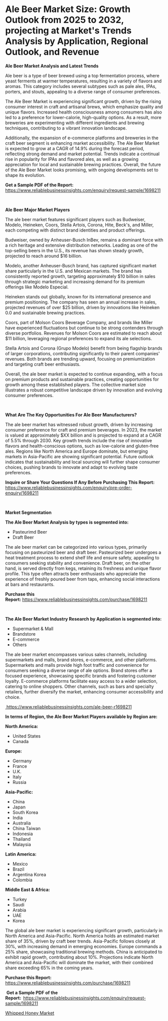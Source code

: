 <p><h1>Ale Beer Market Size: Growth Outlook from 2025 to 2032, projecting at Market's Trends Analysis by Application, Regional Outlook, and Revenue</h1></p><p><strong>Ale Beer Market Analysis and Latest Trends</strong></p>
<p><p>Ale beer is a type of beer brewed using a top fermentation process, where yeast ferments at warmer temperatures, resulting in a variety of flavors and aromas. This category includes several subtypes such as pale ales, IPAs, porters, and stouts, appealing to a diverse range of consumer preferences.</p><p>The Ale Beer Market is experiencing significant growth, driven by the rising consumer interest in craft and artisanal brews, which emphasize quality and unique flavors. Increased health consciousness among consumers has also led to a preference for lower-calorie, high-quality options. As a result, more breweries are experimenting with different ingredients and brewing techniques, contributing to a vibrant innovation landscape.</p><p>Additionally, the expansion of e-commerce platforms and breweries in the craft beer segment is enhancing market accessibility. The Ale Beer Market is expected to grow at a CAGR of 14.9% during the forecast period, reflecting strong demand and market potential. Trends indicate a continual rise in popularity for IPAs and flavored ales, as well as a growing appreciation for local and sustainable brewing practices. Overall, the future of the Ale Beer Market looks promising, with ongoing developments set to shape its evolution.</p></p>
<p><strong>Get a Sample PDF of the Report:&nbsp;</strong> <a href="https://www.reliablebusinessinsights.com/enquiry/request-sample/1698211?utm_campaign=2222&utm_medium=2&utm_source=Github&utm_content=ia&utm_term=14022025&utm_id=ale-beer">https://www.reliablebusinessinsights.com/enquiry/request-sample/1698211</a></p>
<p>&nbsp;</p>
<p><strong>Ale Beer Major Market Players</strong></p>
<p><p>The ale beer market features significant players such as Budweiser, Modelo, Heineken, Coors, Stella Artois, Corona, Hite, Beck's, and Miller, each competing with distinct brand identities and product offerings. </p><p>Budweiser, owned by Anheuser-Busch InBev, remains a dominant force with a rich heritage and extensive distribution networks. Leading as one of the top-selling beers in the U.S., its revenue has shown steady growth, projected to reach around $16 billion.</p><p>Modelo, another Anheuser-Busch brand, has captured significant market share particularly in the U.S. and Mexican markets. The brand has consistently reported growth, targeting approximately $10 billion in sales through strategic marketing and increasing demand for its premium offerings like Modelo Especial.</p><p>Heineken stands out globally, known for its international presence and premium positioning. The company has seen an annual increase in sales, projected revenues of over $25 billion, driven by innovations like Heineken 0.0 and sustainable brewing practices.</p><p>Coors, part of Molson Coors Beverage Company, and brands like Miller have experienced fluctuations but continue to be strong contenders through diverse portfolios. Revenues for Molson Coors are estimated to reach about $11 billion, leveraging regional preferences to expand its ale selections.</p><p>Stella Artois and Corona (Grupo Modelo) benefit from being flagship brands of larger corporations, contributing significantly to their parent companies' revenues. Both brands are trending upward, focusing on premiumization and targeting craft beer enthusiasts.</p><p>Overall, the ale beer market is expected to continue expanding, with a focus on premium products and sustainable practices, creating opportunities for growth among these established players. The collective market size illustrates a robust competitive landscape driven by innovation and evolving consumer preferences.</p></p>
<p>&nbsp;</p>
<p><strong>What Are The Key Opportunities For Ale Beer Manufacturers?</strong></p>
<p><p>The ale beer market has witnessed robust growth, driven by increasing consumer preference for craft and premium beverages. In 2023, the market is valued at approximately $XX billion and is projected to expand at a CAGR of 5.5% through 2030. Key growth trends include the rise of innovative flavors and health-conscious options, such as low-calorie and gluten-free ales. Regions like North America and Europe dominate, but emerging markets in Asia-Pacific are showing significant potential. Future outlook indicates that sustainability and local sourcing will further shape consumer choices, pushing brands to innovate and adapt to evolving taste preferences.</p></p>
<p><strong>Inquire or Share Your Questions If Any Before Purchasing This Report:</strong> <a href="https://www.reliablebusinessinsights.com/enquiry/pre-order-enquiry/1698211?utm_campaign=2222&utm_medium=2&utm_source=Github&utm_content=ia&utm_term=14022025&utm_id=ale-beer">https://www.reliablebusinessinsights.com/enquiry/pre-order-enquiry/1698211</a></p>
<p>&nbsp;</p>
<p><strong>Market Segmentation</strong></p>
<p><strong>The Ale Beer Market Analysis by types is segmented into:</strong></p>
<p><ul><li>Pasteurimd Beer</li><li>Draft Beer</li></ul></p>
<p><p>The ale beer market can be categorized into various types, primarily focusing on pasteurized beer and draft beer. Pasteurized beer undergoes a heat treatment process to extend shelf life and ensure safety, appealing to consumers seeking stability and convenience. Draft beer, on the other hand, is served directly from kegs, retaining its freshness and unique flavor profile. This type often attracts beer enthusiasts who appreciate the experience of freshly poured beer from taps, enhancing social interactions at bars and restaurants.</p></p>
<p><strong>Purchase this Report:&nbsp;</strong><a href="https://www.reliablebusinessinsights.com/purchase/1698211?utm_campaign=2222&utm_medium=2&utm_source=Github&utm_content=ia&utm_term=14022025&utm_id=ale-beer">https://www.reliablebusinessinsights.com/purchase/1698211</a></p>
<p>&nbsp;</p>
<p><strong>The Ale Beer Market Industry Research by Application is segmented into:</strong></p>
<p><ul><li>Supermarket & Mall</li><li>Brandstore</li><li>E-commerce</li><li>Others</li></ul></p>
<p><p>The ale beer market encompasses various sales channels, including supermarkets and malls, brand stores, e-commerce, and other platforms. Supermarkets and malls provide high foot traffic and convenience for consumers seeking a diverse range of ale options. Brand stores offer a focused experience, showcasing specific brands and fostering customer loyalty. E-commerce platforms facilitate easy access to a wider selection, catering to online shoppers. Other channels, such as bars and specialty retailers, further diversify the market, enhancing consumer accessibility and choice.</p></p>
<p><a href="https://www.reliablebusinessinsights.com/ale-beer-r1698211?utm_campaign=2222&utm_medium=2&utm_source=Github&utm_content=ia&utm_term=14022025&utm_id=ale-beer">&nbsp;https://www.reliablebusinessinsights.com/ale-beer-r1698211</a></p>
<p><strong>In terms of Region, the Ale Beer Market Players available by Region are:</strong></p>
<p>
    <p> <strong> North America: </strong>
        <ul>
            <li>United States</li>
            <li>Canada</li>
        </ul>
        </p> 
    <p> <strong> Europe: </strong>
        <ul>
            <li>Germany</li>
            <li>France</li>
            <li>U.K.</li>
            <li>Italy</li>
            <li>Russia</li>
        </ul>
        </p> 
    <p> <strong> Asia-Pacific: </strong>
        <ul>
            <li>China</li>
            <li>Japan</li>
            <li>South Korea</li>
            <li>India</li>
            <li>Australia</li>
            <li>China Taiwan</li>
            <li>Indonesia</li>
            <li>Thailand</li>
            <li>Malaysia</li>
        </ul>
        </p> 
    <p> <strong> Latin America: </strong>
        <ul>
            <li>Mexico</li>
            <li>Brazil</li>
            <li>Argentina Korea</li>
            <li>Colombia</li>
        </ul>
        </p> 
    <p> <strong> Middle East & Africa: </strong>
        <ul>
            <li>Turkey</li>
            <li>Saudi</li>
            <li>Arabia</li>
            <li>UAE</li>
            <li>Korea</li>
        </ul>
    </p>
    </p>
<p><p>The global ale beer market is experiencing significant growth, particularly in North America and Asia-Pacific. North America holds an estimated market share of 35%, driven by craft beer trends. Asia-Pacific follows closely at 30%, with increasing demand in emerging economies. Europe commands a 25% share, showcasing traditional brewing methods. China is anticipated to exhibit rapid growth, contributing about 10%. Projections indicate North America and Asia-Pacific will dominate the market, with their combined share exceeding 65% in the coming years.</p></p>
<p><strong>Purchase this Report: </strong><a href="https://www.reliablebusinessinsights.com/purchase/1698211?utm_campaign=2222&utm_medium=2&utm_source=Github&utm_content=ia&utm_term=14022025&utm_id=ale-beer">https://www.reliablebusinessinsights.com/purchase/1698211</a></p>
<p>&nbsp;<strong>Get a Sample PDF of the Report:&nbsp;&nbsp;</strong><a href="https://www.reliablebusinessinsights.com/enquiry/request-sample/1698211?utm_campaign=2222&utm_medium=2&utm_source=Github&utm_content=ia&utm_term=14022025&utm_id=ale-beer">https://www.reliablebusinessinsights.com/enquiry/request-sample/1698211</a></p>
<p><strong></strong></p>
<p><p><a href="https://github.com/rileymgdorcas/Market-Research-Report-List-1/blob/main/whipped-honey-market.md?utm_campaign=2222&utm_medium=2&utm_source=Github&utm_content=ia&utm_term=14022025&utm_id=ale-beer">Whipped Honey Market</a></p></p>